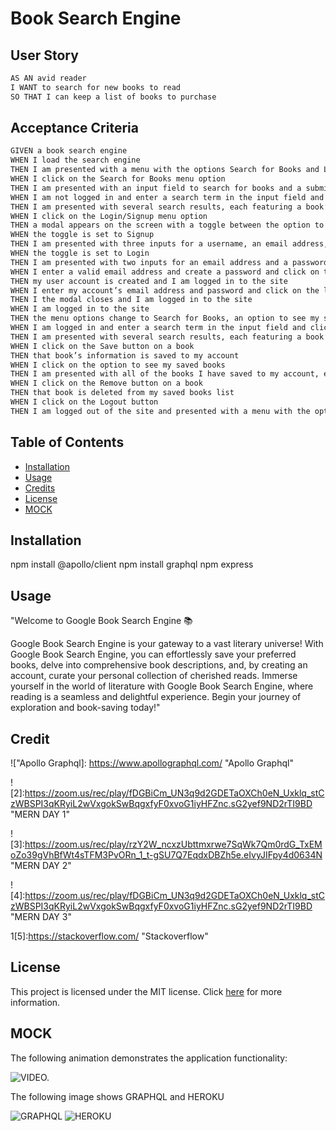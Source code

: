 # Book Search Engine


## User Story

```md
AS AN avid reader
I WANT to search for new books to read
SO THAT I can keep a list of books to purchase
```


## Acceptance Criteria

```md
GIVEN a book search engine
WHEN I load the search engine
THEN I am presented with a menu with the options Search for Books and Login/Signup and an input field to search for books and a submit button
WHEN I click on the Search for Books menu option
THEN I am presented with an input field to search for books and a submit button
WHEN I am not logged in and enter a search term in the input field and click the submit button
THEN I am presented with several search results, each featuring a book’s title, author, description, image, and a link to that book on the Google Books site
WHEN I click on the Login/Signup menu option
THEN a modal appears on the screen with a toggle between the option to log in or sign up
WHEN the toggle is set to Signup
THEN I am presented with three inputs for a username, an email address, and a password, and a signup button
WHEN the toggle is set to Login
THEN I am presented with two inputs for an email address and a password and login button
WHEN I enter a valid email address and create a password and click on the signup button
THEN my user account is created and I am logged in to the site
WHEN I enter my account’s email address and password and click on the login button
THEN I the modal closes and I am logged in to the site
WHEN I am logged in to the site
THEN the menu options change to Search for Books, an option to see my saved books, and Logout
WHEN I am logged in and enter a search term in the input field and click the submit button
THEN I am presented with several search results, each featuring a book’s title, author, description, image, and a link to that book on the Google Books site and a button to save a book to my account
WHEN I click on the Save button on a book
THEN that book’s information is saved to my account
WHEN I click on the option to see my saved books
THEN I am presented with all of the books I have saved to my account, each featuring the book’s title, author, description, image, and a link to that book on the Google Books site and a button to remove a book from my account
WHEN I click on the Remove button on a book
THEN that book is deleted from my saved books list
WHEN I click on the Logout button
THEN I am logged out of the site and presented with a menu with the options Search for Books and Login/Signup and an input field to search for books and a submit button  
```
## Table of Contents

- [Installation](#installation)
- [Usage](#usage)
- [Credits](#credits)
- [License](#license)
- [MOCK](#mock)

## Installation
npm install @apollo/client 
npm install graphql
npm express



## Usage
"Welcome to Google Book Search Engine 📚

Google Book Search Engine is your gateway to a vast literary universe! With Google Book Search Engine, you can effortlessly save your preferred books, delve into comprehensive book descriptions, and, by creating an account, curate your personal collection of cherished reads. Immerse yourself in the world of literature with Google Book Search Engine, where reading is a seamless and delightful experience. Begin your journey of exploration and book-saving today!"

## Credit

!["Apollo  Graphql]: https://www.apollographql.com/ "Apollo  Graphql"

![2]:https://zoom.us/rec/play/fDGBiCm_UN3q9d2GDETaOXCh0eN_Uxklq_stCzWBSPI3qKRyiL2wVxgokSwBqgxfyF0xvoG1iyHFZnc.sG2yef9ND2rTI9BD "MERN DAY 1"

![3]:https://zoom.us/rec/play/rzY2W_ncxzUbttmxrwe7SqWk7Qm0rdG_TxEMoZo39gVhBfWt4sTFM3PvORn_1_t-gSU7Q7EqdxDBZh5e.eIvyJIFpy4d0634N "MERN DAY 2"

![4]:https://zoom.us/rec/play/fDGBiCm_UN3q9d2GDETaOXCh0eN_Uxklq_stCzWBSPI3qKRyiL2wVxgokSwBqgxfyF0xvoG1iyHFZnc.sG2yef9ND2rTI9BD "MERN DAY 3"

1[5]:https://stackoverflow.com/ "Stackoverflow"



## License

This project is licensed under the MIT license. Click [here](https://opensource.org/licenses/MIT) for more information.

## MOCK

The following animation demonstrates the application functionality:

![VIDEO.](./Assets/)

The following image shows GRAPHQL and HEROKU

![GRAPHQL](./Assets/)
![HEROKU](./Assets/)


